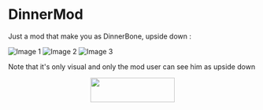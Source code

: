 # DinnerMod
Just a mod that make you as DinnerBone, upside down : 

![Image 1](https://i.imgur.com/Zsks0EF.png)
![Image 2](https://i.imgur.com/2ul0VrS.png)
![Image 3](https://i.imgur.com/vJx7oUC.png)

Note that it's only visual and only the mod user can see him as upside down 
<p><a title="Fabric Language Kotlin" href="https://minecraft.curseforge.com/projects/fabric-language-kotlin" target="_blank" rel="noopener noreferrer"><img style="display: block; margin-left: auto; margin-right: auto;" src="https://i.imgur.com/c1DH9VL.png" alt="" width="171" height="50" /></a></p>
